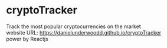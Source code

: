# cryptoTracker
Track the most popular cryptocurrencies on the market <br />
website URL: https://danielunderwoodd.github.io/cryptoTracker <br />
power by Reactjs
